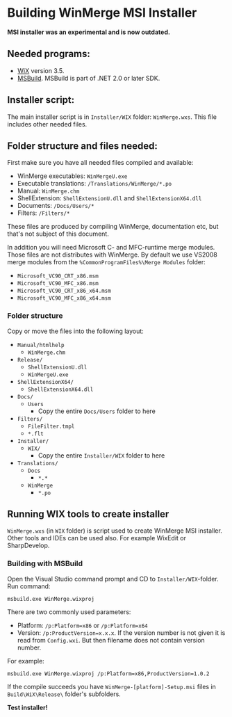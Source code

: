 # Building WinMerge MSI Installer

**MSI installer was an experimental and is now outdated.**

## Needed programs:

 * [WiX](http://wixtoolset.org/) version 3.5.
 * [MSBuild](https://docs.microsoft.com/en-us/visualstudio/msbuild/msbuild-reference?view=vs-2019). MSBuild is part of .NET 2.0 or later SDK.

## Installer script:

The main installer script is in `Installer/WIX` folder: `WinMerge.wxs`. This file includes other needed files.

## Folder structure and files needed:

First make sure you have all needed files compiled and available:

 * WinMerge executables: `WinMergeU.exe`
 * Executable translations: `/Translations/WinMerge/*.po`
 * Manual: `WinMerge.chm`
 * ShellExtension: `ShellExtensionU.dll` and `ShellExtensionX64.dll`
 * Documents: `/Docs/Users/*`
 * Filters: `/Filters/*`

These files are produced by compiling WinMerge, documentation etc, but that's not subject of this document.

In addition you will need Microsoft C- and MFC-runtime merge modules. Those files are not distributes with WinMerge. By default we use VS2008 merge modules from the `%CommonProgramFiles%\Merge Modules` folder:

 * `Microsoft_VC90_CRT_x86.msm`
 * `Microsoft_VC90_MFC_x86.msm`
 * `Microsoft_VC90_CRT_x86_x64.msm`
 * `Microsoft_VC90_MFC_x86_x64.msm`

### Folder structure

Copy or move the files into the following layout:

 * `Manual/htmlhelp`
   * `WinMerge.chm`
 * `Release/`
   * `ShellExtensionU.dll`
   * `WinMergeU.exe`
 * `ShellExtensionX64/`
   * `ShellExtensionX64.dll`
 * `Docs/`
   * `Users`
     * Copy the entire `Docs/Users` folder to here
 * `Filters/`
   * `FileFilter.tmpl`
   * `*.flt`
 * `Installer/`
   * `WIX/`
     * Copy the entire `Installer/WIX` folder to here
 * `Translations/`
   * `Docs`
     * `*.*`
   * `WinMerge`
     * `*.po`

## Running WIX tools to create installer

`WinMerge.wxs` (in `WIX` folder) is script used to create WinMerge MSI installer. Other tools and IDEs can be used also. For example WixEdit or SharpDevelop.

### Building with MSBuild

Open the Visual Studio command prompt and CD to `Installer/WIX`-folder. Run command: 

```
msbuild.exe WinMerge.wixproj
```

There are two commonly used parameters: 

 * Platform: `/p:Platform=x86` or `/p:Platform=x64`
 * Version: `/p:ProductVersion=x.x.x`. If the version number is not given it is read from `Config.wxi`. But then filename does not contain version number.

For example:

```
msbuild.exe WinMerge.wixproj /p:Platform=x86,ProductVersion=1.0.2
```

If the compile succeeds you have `WinMerge-[platform]-Setup.msi` files in `Build\WiX\Release\` folder's subfolders. 

**Test installer!**
